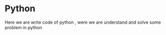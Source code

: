 # Python
Here we are write code of python , were we are understand and solve some problem in python
